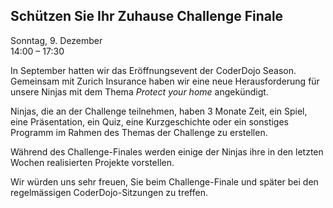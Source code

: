 ## Schützen Sie Ihr Zuhause Challenge Finale

Sonntag, 9. Dezember  
14:00 – 17:30

In September hatten wir das Eröffnungsevent der CoderDojo Season. Gemeinsam mit Zurich Insurance haben wir eine neue Herausforderung für unsere Ninjas mit dem Thema _Protect your home_ angekündigt.

Ninjas, die an der Challenge teilnehmen, haben 3 Monate Zeit, ein Spiel, eine Präsentation, ein Quiz, eine Kurzgeschichte oder ein sonstiges Programm im Rahmen des Themas der Challenge zu erstellen.

Während des Challenge-Finales werden einige der Ninjas ihre in den letzten Wochen realisierten Projekte vorstellen. 

Wir würden uns sehr freuen, Sie beim Challenge-Finale und später bei den regelmässigen CoderDojo-Sitzungen zu treffen.
